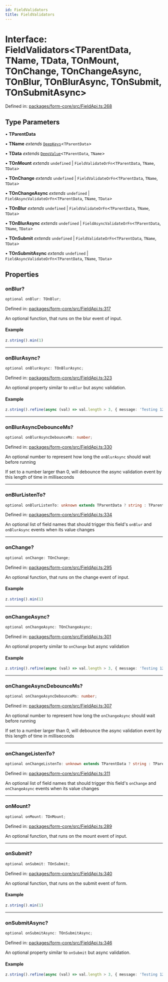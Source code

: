 ```yaml
---
id: FieldValidators
title: FieldValidators
---
```


<!-- DO NOT EDIT: this page is autogenerated from the type comments -->

# Interface: FieldValidators\<TParentData, TName, TData, TOnMount, TOnChange, TOnChangeAsync, TOnBlur, TOnBlurAsync, TOnSubmit, TOnSubmitAsync\>

Defined in: [packages/form-core/src/FieldApi.ts:268](https://github.com/TanStack/form/blob/main/packages/form-core/src/FieldApi.ts#L268)

## Type Parameters

• **TParentData**

• **TName** *extends* [`DeepKeys`](../type-aliases/deepkeys.md)\<`TParentData`\>

• **TData** *extends* [`DeepValue`](../type-aliases/deepvalue.md)\<`TParentData`, `TName`\>

• **TOnMount** *extends* `undefined` \| `FieldValidateOrFn`\<`TParentData`, `TName`, `TData`\>

• **TOnChange** *extends* `undefined` \| `FieldValidateOrFn`\<`TParentData`, `TName`, `TData`\>

• **TOnChangeAsync** *extends* `undefined` \| `FieldAsyncValidateOrFn`\<`TParentData`, `TName`, `TData`\>

• **TOnBlur** *extends* `undefined` \| `FieldValidateOrFn`\<`TParentData`, `TName`, `TData`\>

• **TOnBlurAsync** *extends* `undefined` \| `FieldAsyncValidateOrFn`\<`TParentData`, `TName`, `TData`\>

• **TOnSubmit** *extends* `undefined` \| `FieldValidateOrFn`\<`TParentData`, `TName`, `TData`\>

• **TOnSubmitAsync** *extends* `undefined` \| `FieldAsyncValidateOrFn`\<`TParentData`, `TName`, `TData`\>

## Properties

### onBlur?

```ts
optional onBlur: TOnBlur;
```

Defined in: [packages/form-core/src/FieldApi.ts:317](https://github.com/TanStack/form/blob/main/packages/form-core/src/FieldApi.ts#L317)

An optional function, that runs on the blur event of input.

#### Example

```ts
z.string().min(1)
```

***

### onBlurAsync?

```ts
optional onBlurAsync: TOnBlurAsync;
```

Defined in: [packages/form-core/src/FieldApi.ts:323](https://github.com/TanStack/form/blob/main/packages/form-core/src/FieldApi.ts#L323)

An optional property similar to `onBlur` but async validation.

#### Example

```ts
z.string().refine(async (val) => val.length > 3, { message: 'Testing 123' })
```

***

### onBlurAsyncDebounceMs?

```ts
optional onBlurAsyncDebounceMs: number;
```

Defined in: [packages/form-core/src/FieldApi.ts:330](https://github.com/TanStack/form/blob/main/packages/form-core/src/FieldApi.ts#L330)

An optional number to represent how long the `onBlurAsync` should wait before running

If set to a number larger than 0, will debounce the async validation event by this length of time in milliseconds

***

### onBlurListenTo?

```ts
optional onBlurListenTo: unknown extends TParentData ? string : TParentData extends readonly any[] & IsTuple<TParentData> ? PrefixTupleAccessor<TParentData<TParentData>, AllowedIndexes<TParentData<TParentData>, never>, []> : TParentData extends any[] ? PrefixArrayAccessor<TParentData<TParentData>, [any]> : TParentData extends Date ? never : TParentData extends object ? PrefixObjectAccessor<TParentData<TParentData>, []> : TParentData extends string | number | bigint | boolean ? "" : never[];
```

Defined in: [packages/form-core/src/FieldApi.ts:334](https://github.com/TanStack/form/blob/main/packages/form-core/src/FieldApi.ts#L334)

An optional list of field names that should trigger this field's `onBlur` and `onBlurAsync` events when its value changes

***

### onChange?

```ts
optional onChange: TOnChange;
```

Defined in: [packages/form-core/src/FieldApi.ts:295](https://github.com/TanStack/form/blob/main/packages/form-core/src/FieldApi.ts#L295)

An optional function, that runs on the change event of input.

#### Example

```ts
z.string().min(1)
```

***

### onChangeAsync?

```ts
optional onChangeAsync: TOnChangeAsync;
```

Defined in: [packages/form-core/src/FieldApi.ts:301](https://github.com/TanStack/form/blob/main/packages/form-core/src/FieldApi.ts#L301)

An optional property similar to `onChange` but async validation

#### Example

```ts
z.string().refine(async (val) => val.length > 3, { message: 'Testing 123' })
```

***

### onChangeAsyncDebounceMs?

```ts
optional onChangeAsyncDebounceMs: number;
```

Defined in: [packages/form-core/src/FieldApi.ts:307](https://github.com/TanStack/form/blob/main/packages/form-core/src/FieldApi.ts#L307)

An optional number to represent how long the `onChangeAsync` should wait before running

If set to a number larger than 0, will debounce the async validation event by this length of time in milliseconds

***

### onChangeListenTo?

```ts
optional onChangeListenTo: unknown extends TParentData ? string : TParentData extends readonly any[] & IsTuple<TParentData> ? PrefixTupleAccessor<TParentData<TParentData>, AllowedIndexes<TParentData<TParentData>, never>, []> : TParentData extends any[] ? PrefixArrayAccessor<TParentData<TParentData>, [any]> : TParentData extends Date ? never : TParentData extends object ? PrefixObjectAccessor<TParentData<TParentData>, []> : TParentData extends string | number | bigint | boolean ? "" : never[];
```

Defined in: [packages/form-core/src/FieldApi.ts:311](https://github.com/TanStack/form/blob/main/packages/form-core/src/FieldApi.ts#L311)

An optional list of field names that should trigger this field's `onChange` and `onChangeAsync` events when its value changes

***

### onMount?

```ts
optional onMount: TOnMount;
```

Defined in: [packages/form-core/src/FieldApi.ts:289](https://github.com/TanStack/form/blob/main/packages/form-core/src/FieldApi.ts#L289)

An optional function, that runs on the mount event of input.

***

### onSubmit?

```ts
optional onSubmit: TOnSubmit;
```

Defined in: [packages/form-core/src/FieldApi.ts:340](https://github.com/TanStack/form/blob/main/packages/form-core/src/FieldApi.ts#L340)

An optional function, that runs on the submit event of form.

#### Example

```ts
z.string().min(1)
```

***

### onSubmitAsync?

```ts
optional onSubmitAsync: TOnSubmitAsync;
```

Defined in: [packages/form-core/src/FieldApi.ts:346](https://github.com/TanStack/form/blob/main/packages/form-core/src/FieldApi.ts#L346)

An optional property similar to `onSubmit` but async validation.

#### Example

```ts
z.string().refine(async (val) => val.length > 3, { message: 'Testing 123' })
```
